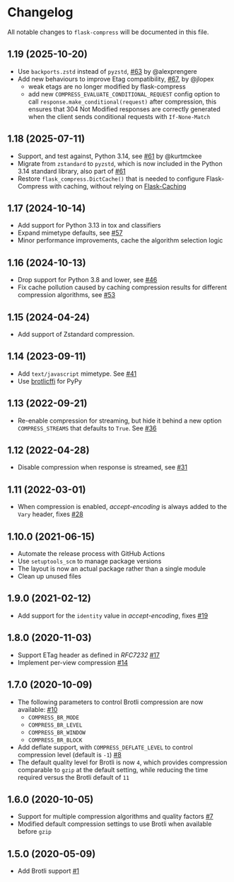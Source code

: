 # Changelog

All notable changes to `flask-compress` will be documented in this file.

## 1.19 (2025-10-20)

- Use `backports.zstd` instead of `pyzstd`, [#63](https://github.com/colour-science/flask-compress/pull/63) by @alexprengere
- Add new behaviours to improve Etag compatibility,  [#67](https://github.com/colour-science/flask-compress/pull/67), by @jlopex
    - weak etags are no longer modified by flask-compress
    - add new `COMPRESS_EVALUATE_CONDITIONAL_REQUEST` config option to call `response.make_conditional(request)` after compression, this ensures that 304 Not Modified responses are correctly generated when the client sends conditional requests with `If-None-Match`

## 1.18 (2025-07-11)

- Support, and test against, Python 3.14, see [#61](https://github.com/colour-science/flask-compress/pull/61) by @kurtmckee
- Migrate from `zstandard` to `pyzstd`, which is now included in the Python 3.14 standard library, also part of [#61](https://github.com/colour-science/flask-compress/pull/61)
- Restore `flask_compress.DictCache()` that is needed to configure Flask-Compress with caching, without relying on [Flask-Caching](https://pypi.org/project/Flask-Caching/)

## 1.17 (2024-10-14)

- Add support for Python 3.13 in tox and classifiers
- Expand mimetype defaults, see [#57](https://github.com/colour-science/flask-compress/pull/57)
- Minor performance improvements, cache the algorithm selection logic

## 1.16 (2024-10-13)

- Drop support for Python 3.8 and lower, see [#46](https://github.com/colour-science/flask-compress/pull/46)
- Fix cache pollution caused by caching compression results for different compression algorithms, see [#53](https://github.com/colour-science/flask-compress/issues/53)

## 1.15 (2024-04-24)

- Add support of Zstandard compression.

## 1.14 (2023-09-11)

- Add `text/javascript` mimetype. See [#41](https://github.com/colour-science/flask-compress/pull/41)
- Use [brotlicffi](https://github.com/python-hyper/brotlicffi) for PyPy

## 1.13 (2022-09-21)

- Re-enable compression for streaming, but hide it behind a new option `COMPRESS_STREAMS` that defaults to `True`. See [#36](https://github.com/colour-science/flask-compress/pull/36)

## 1.12 (2022-04-28)

- Disable compression when response is streamed, see [#31](https://github.com/colour-science/flask-compress/pull/31)

## 1.11 (2022-03-01)

- When compression is enabled, *accept-encoding* is always added to the `Vary` header, fixes [#28](https://github.com/colour-science/flask-compress/issues/28)

## 1.10.0 (2021-06-15)

- Automate the release process with GitHub Actions
- Use `setuptools_scm` to manage package versions
- The layout is now an actual package rather than a single module
- Clean up unused files

## 1.9.0 (2021-02-12)

- Add support for the `identity` value in *accept-encoding*, fixes [#19](https://github.com/colour-science/flask-compress/issues/19)

## 1.8.0 (2020-11-03)

- Support ETag header as defined in *RFC7232* [#17](https://github.com/colour-science/flask-compress/pull/17)
- Implement per-view compression [#14](https://github.com/colour-science/flask-compress/pull/14)

## 1.7.0 (2020-10-09)

- The following parameters to control Brotli compression are now available: [#10](https://github.com/colour-science/flask-compress/pull/10)
    - `COMPRESS_BR_MODE`
    - `COMPRESS_BR_LEVEL`
    - `COMPRESS_BR_WINDOW`
    - `COMPRESS_BR_BLOCK`
- Add deflate support, with `COMPRESS_DEFLATE_LEVEL` to control compression level (default is `-1`) [#8](https://github.com/colour-science/flask-compress/pull/8)
- The default quality level for Brotli is now `4`, which provides compression comparable to `gzip` at the default setting, while reducing the time required versus the Brotli default of `11`

## 1.6.0 (2020-10-05)

- Support for multiple compression algorithms and quality factors [#7](https://github.com/colour-science/flask-compress/pull/7)
- Modified default compression settings to use Brotli when available before `gzip`

## 1.5.0 (2020-05-09)

- Add Brotli support [#1](https://github.com/colour-science/flask-compress/pull/1)
